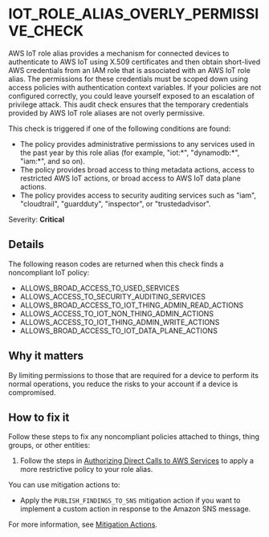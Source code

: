 # IOT\_ROLE\_ALIAS\_OVERLY\_PERMISSIVE\_CHECK<a name="audit-chk-iot-role-alias-permissive"></a>

AWS IoT role alias provides a mechanism for connected devices to authenticate to AWS IoT using X\.509 certificates and then obtain short\-lived AWS credentials from an IAM role that is associated with an AWS IoT role alias\. The permissions for these credentials must be scoped down using access policies with authentication context variables\. If your policies are not configured correctly, you could leave yourself exposed to an escalation of privilege attack\. This audit check ensures that the temporary credentials provided by AWS IoT role aliases are not overly permissive\. 

This check is triggered if one of the following conditions are found:
+ The policy provides administrative permissions to any services used in the past year by this role alias \(for example, "iot:\*", "dynamodb:\*", "iam:\*", and so on\)\.
+ The policy provides broad access to thing metadata actions, access to restricted AWS IoT actions, or broad access to AWS IoT data plane actions\.
+ The policy provides access to security auditing services such as "iam", "cloudtrail", "guardduty", "inspector", or "trustedadvisor"\.

Severity: **Critical**

## Details<a name="audit-chk-iot-role-alias-permissive-details"></a>

The following reason codes are returned when this check finds a noncompliant IoT policy:
+ ALLOWS\_BROAD\_ACCESS\_TO\_USED\_SERVICES
+ ALLOWS\_ACCESS\_TO\_SECURITY\_AUDITING\_SERVICES
+ ALLOWS\_BROAD\_ACCESS\_TO\_IOT\_THING\_ADMIN\_READ\_ACTIONS
+ ALLOWS\_ACCESS\_TO\_IOT\_NON\_THING\_ADMIN\_ACTIONS
+ ALLOWS\_ACCESS\_TO\_IOT\_THING\_ADMIN\_WRITE\_ACTIONS
+ ALLOWS\_BROAD\_ACCESS\_TO\_IOT\_DATA\_PLANE\_ACTIONS

## Why it matters<a name="audit-chk-iot-role-alias-permissive-why-it-matters"></a>

By limiting permissions to those that are required for a device to perform its normal operations, you reduce the risks to your account if a device is compromised\.

## How to fix it<a name="audit-chk-iot-role-alias-permissive-how-to-fix"></a>

Follow these steps to fix any noncompliant policies attached to things, thing groups, or other entities:

1. Follow the steps in [Authorizing Direct Calls to AWS Services](authorizing-direct-aws.md) to apply a more restrictive policy to your role alias\.

You can use mitigation actions to:
+ Apply the `PUBLISH_FINDINGS_TO_SNS` mitigation action if you want to implement a custom action in response to the Amazon SNS message\. 

For more information, see [Mitigation Actions](device-defender-mitigation-actions.md)\. 